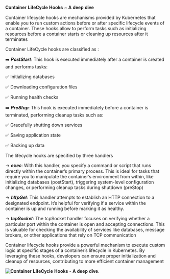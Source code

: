 𝐂𝐨𝐧𝐭𝐚𝐢𝐧𝐞𝐫 𝐋𝐢𝐟𝐞𝐂𝐲𝐜𝐥𝐞 𝐇𝐨𝐨𝐤𝐬 ~ 𝐀 𝐝𝐞𝐞𝐩 𝐝𝐢𝐯𝐞 

Container lifecycle hooks are mechanisms provided by Kubernetes that enable you to run custom actions before or after specific lifecycle events of a container. These hooks allow to perform tasks such as initializing resources before a container starts or cleaning up resources after it terminates


Container LifeCycle hooks are classified as :

➡️ 𝑷𝒐𝒔𝒕𝑺𝒕𝒂𝒓𝒕: This hook is executed immediately after a container is created and performs tasks:

✅ Initializing databases

✅ Downloading configuration files

✅ Running health checks


➡️ 𝑷𝒓𝒆𝑺𝒕𝒐𝒑: This hook is executed immediately before a container is terminated, performing cleanup tasks such as:

✅ Gracefully shutting down services

✅ Saving application state

✅ Backing up data


The lifecycle hooks are specified by three handlers

-> 𝒆𝒙𝒆𝒄: With this handler, you specify a command or script that runs directly within the container’s primary process. This is ideal for tasks that require you to manipulate the container’s environment from within, like initializing databases (postStart), triggering system-level configuration changes, or performing cleanup tasks during shutdown (preStop)

-> 𝒉𝒕𝒕𝒑𝑮𝒆𝒕: This handler attempts to establish an HTTP connection to a designated endpoint. It’s helpful for verifying if a service within the container is up and running before marking it as healthy. 

-> 𝒕𝒄𝒑𝑺𝒐𝒄𝒌𝒆𝒕: The tcpSocket handler focuses on verifying whether a particular port within the container is open and accepting connections. This is valuable for checking the availability of services like databases, message brokers, or other applications that rely on TCP communication


Container lifecycle hooks provide a powerful mechanism to execute custom logic at specific stages of a container’s lifecycle in Kubernetes. By leveraging these hooks, developers can ensure proper initialization and cleanup of resources, contributing to more efficient container management

![𝐂𝐨𝐧𝐭𝐚𝐢𝐧𝐞𝐫 𝐋𝐢𝐟𝐞𝐂𝐲𝐜𝐥𝐞 𝐇𝐨𝐨𝐤𝐬 - 𝐀 𝐝𝐞𝐞𝐩 𝐝𝐢𝐯𝐞.](Container_lifecycle_hooks_A_deep_dive.jpg "𝐂𝐨𝐧𝐭𝐚𝐢𝐧𝐞𝐫 𝐋𝐢𝐟𝐞𝐂𝐲𝐜𝐥𝐞 𝐇𝐨𝐨𝐤𝐬 - 𝐀 𝐝𝐞𝐞𝐩 𝐝𝐢𝐯𝐞")

